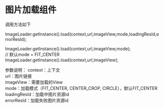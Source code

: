 
# 图片加载组件



调用方法如下  

ImageLoader.getInstance().load(context,url,imageView,mode,loadingResId,errorResId);  

ImageLoader.getInstance().load(context,url,imageView,mode);  
// 默认mode = FIT_CENTER  
ImageLoader.getInstance().load(context,url,imageView);  

参数说明：
context：上下文  
url：图片链接  
imageView：需要加载的View  
mode：加载模式（FIT_CENTER, CENTER_CROP, CIRCLE），默认FIT_CENTER  
loadingResId：加载中图片资源id  
errorResId：加载失败图片资源id  